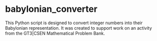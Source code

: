 # babylonian_converter
This Python script is designed to convert integer numbers into their Babylonian representation. It was created to support work on an activity from the GT3|CSEN Mathematical Problem Bank.
